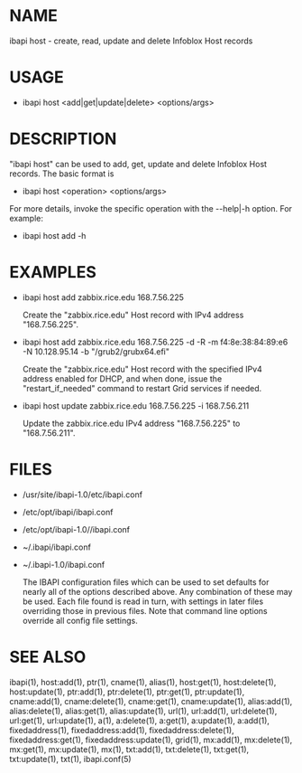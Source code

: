 # NAME

ibapi host - create, read, update and delete Infoblox Host records

# USAGE

- ibapi host &lt;add|get|update|delete> &lt;options/args>

# DESCRIPTION

"ibapi host" can be used to add, get, update and delete Infoblox Host records.
The basic format is

- ibapi host &lt;operation> &lt;options/args>

For more details, invoke the specific operation
with the --help|-h option. For example:

- ibapi host add -h

# EXAMPLES

- ibapi host add zabbix.rice.edu 168.7.56.225

    Create the "zabbix.rice.edu" Host record with IPv4 address "168.7.56.225".

- ibapi host add zabbix.rice.edu 168.7.56.225 -d -R -m f4:8e:38:84:89:e6 -N 10.128.95.14 -b "/grub2/grubx64.efi"

    Create the "zabbix.rice.edu" Host record with the specified IPv4 address enabled for DHCP, and when done, issue the "restart\_if\_needed" command to restart Grid services if needed.

- ibapi host update zabbix.rice.edu 168.7.56.225 -i 168.7.56.211

    Update the zabbix.rice.edu IPv4 address "168.7.56.225" to "168.7.56.211".

# FILES

- /usr/site/ibapi-1.0/etc/ibapi.conf
- /etc/opt/ibapi/ibapi.conf
- /etc/opt/ibapi-1.0//ibapi.conf
- ~/.ibapi/ibapi.conf
- ~/.ibapi-1.0/ibapi.conf

    The IBAPI configuration files which can be used to
    set defaults for nearly all of the options described above.
    Any combination of these may be used.
    Each file found is read in turn, with settings in later files
    overriding those in previous files.  Note that command line
    options override all config file settings.

# SEE ALSO

ibapi(1),
host:add(1),
ptr(1),
cname(1),
alias(1),
host:get(1),
host:delete(1),
host:update(1),
ptr:add(1),
ptr:delete(1),
ptr:get(1),
ptr:update(1),
cname:add(1),
cname:delete(1),
cname:get(1),
cname:update(1),
alias:add(1),
alias:delete(1),
alias:get(1),
alias:update(1),
url(1),
url:add(1),
url:delete(1),
url:get(1),
url:update(1),
a(1),
a:delete(1),
a:get(1),
a:update(1),
a:add(1),
fixedaddress(1),
fixedaddress:add(1),
fixedaddress:delete(1),
fixedaddress:get(1),
fixedaddress:update(1),
grid(1),
mx:add(1),
mx:delete(1),
mx:get(1),
mx:update(1),
mx(1),
txt:add(1),
txt:delete(1),
txt:get(1),
txt:update(1),
txt(1),
ibapi.conf(5)
